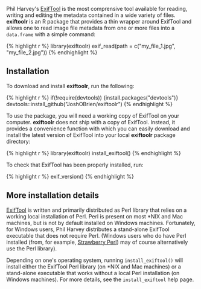 

Phil Harvey's [ExifTool][exiftool-home] is the most comprensive tool
available for reading, writing and editing the metadata contained in a
wide variety of files.  **exiftoolr** is an R package that provides a
thin wrapper around ExifTool and allows one to read image file
metadata from one or more files into a `data.frame` with a simple
command:


{% highlight r %}
library(exiftoolr)
exif_read(path = c("my_file_1.jpg", "my_file_2.jpg"))
{% endhighlight %}

## Installation

To download and install **exiftoolr**, run the following:


{% highlight r %}
if(!require(devtools)) {install.packages("devtools")}
devtools::install_github("JoshOBrien/exiftoolr")
{% endhighlight %}

To use the package, you will need a working copy of ExifTool on your
computer. **exiftoolr** does not ship with a copy of
ExifTool. Instead, it provides a convenience function with which you
can easily download and install the latest version of ExifTool into
your local **exiftoolr** package directory:


{% highlight r %}
library(exiftoolr)
install_exiftool()
{% endhighlight %}

To check that ExifTool has been properly installed, run:


{% highlight r %}
exif_version()
{% endhighlight %}
	   

## More installation details

[ExifTool][exiftool-home] is written and primarily distributed as Perl
library that relies on a working local installation of Perl. Perl is
present on most *NIX and Mac machines, but is not by default installed
on Windows machines. Fortunately, for Windows users, Phil Harvey
distributes a stand-alone ExifTool executable that does not require
Perl. (Windows users who do have Perl installed (from, for example,
[Strawberry Perl][Strawberry]) may of course alternatively use the
Perl library).

Depending on one's operating system, running `install_exiftool()` will
install either the ExifTool Perl library (on *NIX and Mac machines) or
a stand-alone executable that works without a local Perl installation
(on Windows machines). For more details, see the `install_exiftool`
help page.



[exiftool-home]: http://www.sno.phy.queensu.ca/%7Ephil/exiftool/
[Strawberry]: http://www.strawberryperl.com/
